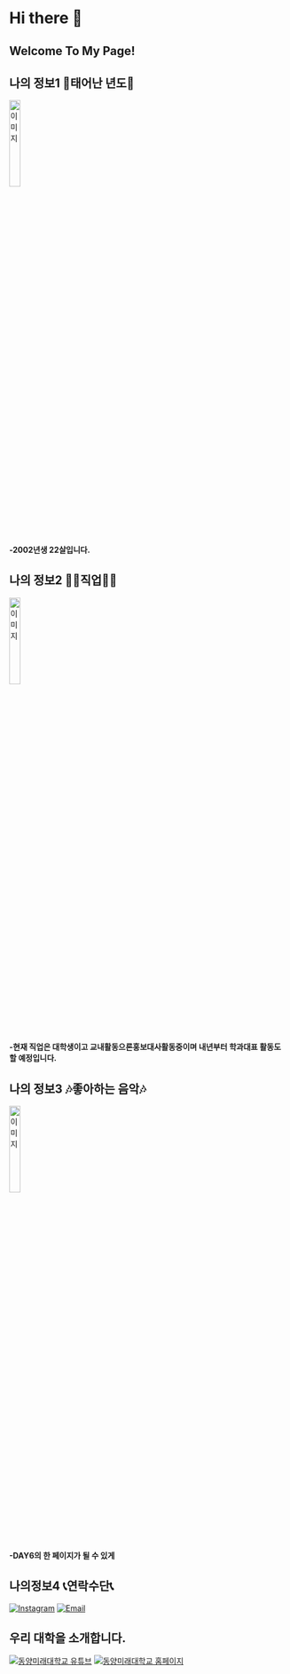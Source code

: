 # Hi there 👋

## Welcome To My Page!

## 나의 정보1 🤣태어난 년도🤣
<img src="https://github.com/finalmin0205/bigdatabusiness_jm/assets/144201052/cc3cfa15-5a62-49fe-8cb7-b39d357660d6" alt="이미지" width="20%">

#### -2002년생 22살입니다.
  

## 나의 정보2 👩‍💻직업👩‍💻
<img src="https://search.pstatic.net/sunny/?src=https%3A%2F%2Fimage.utoimage.com%2Fpreview%2Fcp992635%2F2023%2F06%2F202306027389_500.jpg&type=sc960_832" alt="이미지" width="20%">

#### -현재 직업은 대학생이고 교내활동으론홍보대사활동중이며 내년부터 학과대표 활동도 할 예정입니다.


## 나의 정보3 🎶좋아하는 음악🎶
<img src="https://search.pstatic.net/common/?src=http%3A%2F%2Fblogfiles.naver.net%2FMjAxOTA3MTZfNDUg%2FMDAxNTYzMjAzOTkzMjg3.RPhwfYuc1Lnfa0uAjJJdg0Jd6AMmGE-eVLMfWHenbmAg.z3V7BrrBnYsCuPdb9xE-EGz1eOoWxDd5ErcGuSbAoCUg.JPEG.btbd777%2FIMG_20190716_001745.jpg&type=sc960_832" alt="이미지" width="20%">

#### -DAY6의 한 페이지가 될 수 있게

## 나의정보4 📞연락수단📞
[![Instagram](https://img.shields.io/badge/Instagram-final_min0205-orange?style=flat&logo=instagram)](https://www.instagram.com/final_min0205/)
[![Email](https://img.shields.io/badge/Email-finalmin0205-blue?style=flat&logo=gmail)](mailto:finalmin0205@dongyang.ac.kr)


## 우리 대학을 소개합니다.

[![동양미래대학교 유튜브](https://img.shields.io/badge/YouTube-동양미래대학교-red?style=for-the-badge&logo=youtube)](https://www.youtube.com/user/user-gf9ks9zw3j)
[![동양미래대학교 홈페이지](https://img.shields.io/badge/Website-동양미래대학교-blue?style=for-the-badge&logo=web)](https://www.dongyang.ac.kr/dongyang/index.do)
